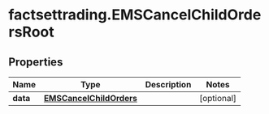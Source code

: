 # factsettrading.EMSCancelChildOrdersRoot

## Properties

Name | Type | Description | Notes
------------ | ------------- | ------------- | -------------
**data** | [**EMSCancelChildOrders**](EMSCancelChildOrders.md) |  | [optional] 


